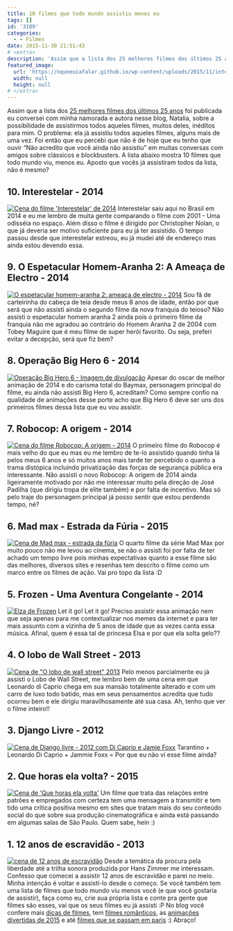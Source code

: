 ```yaml
---
title: 10 filmes que todo mundo assistiu menos eu
tags: []
id: '3109'
categories:
  - - Filmes
date: 2015-11-30 21:51:43
# <extra>
description: 'Assim que a lista dos 25 melhores filmes dos últimos 25 anos foi publicada eu conversei com minha namorada e autora nesse blog, Natalia, sobre a possibilidade de assistirmos todos aqueles filmes, muitos deles, inéditos para mim. O problema: ela já assistiu todos aqueles filmes, alguns mais de uma vez. Foi então que eu percebi que não é de hoje que eu tenho que ouvir “Não acredito que você ainda não assistiu” em muitas conversas com amigos sobre clássicos e blockbusters. A lista abaixo mostra 10 filmes que todo mundo viu, menos eu. Aposto que vocês já assistiram todos da lista, não é mesmo? 10. Interestelar &#8211; 2014 Interestelar saiu aqui no Brasil em 2014 e eu me lembro de muita gente comparando o filme com 2001 &#8211; Uma odisséia no espaço. Além disso o filme é dirigido por Christopher &hellip;'
featured_image: 
  url: 'https://oqueeuiafalar.github.io/wp-content/uploads/2015/11/interestelar21-1024x575.jpg'
  width: null
  height: null
# </extra>
---
```


Assim que a lista dos [25 melhores filmes dos últimos 25 anos](http://www.revistabula.com/5413-os-25-melhores-filmes-dos-ultimos-25-anos-segundo-o-imdb/) foi publicada eu conversei com minha namorada e autora nesse blog, Natalia, sobre a possibilidade de assistirmos todos aqueles filmes, muitos deles, inéditos para mim. O problema: ela já assistiu todos aqueles filmes, alguns mais de uma vez. Foi então que eu percebi que não é de hoje que eu tenho que ouvir “Não acredito que você ainda não assistiu” em muitas conversas com amigos sobre clássicos e blockbusters. A lista abaixo mostra 10 filmes que todo mundo viu, menos eu. Aposto que vocês já assistiram todos da lista, não é mesmo?

## 10\. Interestelar - 2014

[![Cena do filme 'Interestelar' de 2014](/wp-content/uploads/2015/11/interestelar21-1024x575.jpg)](/wp-content/uploads/2015/11/interestelar21.jpg) Interestelar saiu aqui no Brasil em 2014 e eu me lembro de muita gente comparando o filme com 2001 - Uma odisséia no espaço. Além disso o filme é dirigido por Christopher Nolan, o que já deveria ser motivo suficiente para eu já ter assistido.  O tempo passou desde que interestelar estreou, eu já mudei até de endereço mas ainda estou devendo essa.

## 9. O Espetacular Homem-Aranha 2: A Ameaça de Electro - 2014

[![O espetacular homem-aranha 2: ameaça de electro - 2014](/wp-content/uploads/2015/11/o-espetacular-homem-aranha-2-ameaca-de-electro-2014.jpg)](/wp-content/uploads/2015/11/o-espetacular-homem-aranha-2-ameaca-de-electro-2014.jpg) Sou fã de carteirinha do cabeça de teia desde meus 8 anos de idade, então por que será que não assisti ainda o segundo filme da nova franquia do teioso? Não assisti o espetacular homem aranha 2 ainda pois o primeiro filme da franquia não me agradou ao contrário do Homem Aranha 2 de 2004 com Tobey Maguire que é meu filme de super herói favorito. Ou seja, preferi evitar a decepção, será que fiz bem?  

## 8\. Operação Big Hero 6 - 2014

[![Operacão Big Hero 6 - Imagem de divulgação](/wp-content/uploads/2015/11/operacao-big-hero-6-1024x640.jpg)](/wp-content/uploads/2015/11/operacao-big-hero-6.jpg) Apesar do oscar de melhor animação de 2014 e do carisma total do Baymax, personagem principal do filme, eu ainda não assisti Big Hero 6, acreditam? Como sempre confio na qualidade de animações desse porte acho que Big Hero 6 deve ser uns dos primeiros filmes dessa lista que eu vou assistir.

## 7\. Robocop: A origem - 2014

[![Cena do filme Robocop: A origem - 2014](/wp-content/uploads/2015/11/robocop-a-origem.png)](/wp-content/uploads/2015/11/robocop-a-origem.png) O primeiro filme do Robocop é mais velho do que eu mas eu me lembro de te-lo assistido quando tinha lá pelos meus 6 anos e só muitos anos mais tarde ter percebido o quanto a trama distópica incluindo privatização das forças de segurança pública era interessante. Não assisti o novo Robocop: A origem de 2014 ainda ligeiramente motivado por não me interessar muito pela direção de José Padilha (que dirigiu tropa de elite também) e por falta de incentivo. Mas só pelo traje do personagem principal já posso sentir que estou perdendo tempo, né?

## 6\. Mad max - Estrada da Fúria - 2015

[![Cena de Mad max - estrada da fúria ](/wp-content/uploads/2015/11/mad-max-estrada-da-furia-2015-1024x576.jpg)](/wp-content/uploads/2015/11/mad-max-estrada-da-furia-2015.jpg) O quarto filme da série Mad Max por muito pouco não me levou ao cinema, se não o assisti foi por falta de ter achado um tempo livre pois minhas expectativas quanto a esse filme são das melhores, diversos sites e resenhas tem descrito o filme como um marco entre os filmes de ação. Vai pro topo da lista :D  

## 5. Frozen - Uma Aventura Congelante - 2014

[![Elza de Frozen ](/wp-content/uploads/2015/11/frozen-let-it-go.jpg)](/wp-content/uploads/2015/11/frozen-let-it-go.jpg) Let it go! Let it go! Preciso assistir essa animação nem que seja apenas para me contextualizar nos memes da internet e para ter mais assunto com a vizinha de 5 anos de idade que as vezes canta essa música. Afinal, quem é essa tal de princesa Elsa e por que ela solta gelo??

## 4\. O lobo de Wall Street - 2013

[![Cena de "O lobo de wall street"  2013](/wp-content/uploads/2015/11/lobo-de-wall-street-2013.jpg)](/wp-content/uploads/2015/11/lobo-de-wall-street-2013.jpg) Pelo menos parcialmente eu já assisti o Lobo de Wall Street, me lembro bem de uma cena em que Leonardo di Caprio chega em sua mansão totalmente alterado e com um carro de luxo todo batido, mas em seus pensamentos acredita que tudo ocorreu bem e ele dirigiu maravilhosamente até sua casa. Ah, tenho que ver o filme inteiro!!

## 3. **Django Livre - 2012**

[![Cena de Django livre - 2012 com Di Caprio e Jamie Foxx](/wp-content/uploads/2015/11/django-livre-2012.jpg)](/wp-content/uploads/2015/11/django-livre-2012.jpg) Tarantino + Leonardo Di Caprio + Jammie Foxx = Por que eu não ví esse filme ainda? 

## **2\. Que horas ela volta? - 2015**

[![Cena de 'Que horas ela volta' ](/wp-content/uploads/2015/11/que-horas-ela-volta-1024x604.jpg)](/wp-content/uploads/2015/11/que-horas-ela-volta.jpg) Um filme que trata das relações entre patrões e empregados com certeza tem uma mensagem a transmitir e tem tido uma crítica positiva mesmo em sites que tratam mais do seu conteúdo social do que sobre sua produção cinematográfica e ainda está passando em algumas salas de São Paulo. Quem sabe, hein :)  

## 1\. 12 anos de escravidão - 2013

[![cena de 12 anos de escravidão](/wp-content/uploads/2015/11/cena-de-12-anos-de-escravidao.jpg)](/wp-content/uploads/2015/11/cena-de-12-anos-de-escravidao.jpg) Desde a temática da procura pela liberdade até a trilha sonora produzida por Hans Zimmer me interessam. Confesso que comecei a assistir 12 anos de escravidão e parei no meio. Minha intenção é voltar e assistí-lo desde o começo. Se você também tem uma lista de filmes que todo mundo viu menos você (e que você gostaria de assistir), faça como eu, crie sua própria lista e conte pra gente que filmes são esses, vai que os seus filmes eu já assisti :P No blog você confere mais [dicas de filmes](http://natalia.blog.br/category/dicas-filmes/), tem [filmes românticos](http://natalia.blog.br/2015/06/10/6-filmes-para-assistir-no-dia-dos-namorados/), as [animações divertidas de 2015](http://natalia.blog.br/2014/12/15/as-6-melhores-animacoes-nos-cinemas-em-2015-tem-pinguins-de-madasgascar-pequeno-principe-peanuts-e-muito-mais/) e até [filmes que se passam em paris](http://natalia.blog.br/2015/09/21/06-filmes-que-se-passam-em-paris/) :) Abraço!
